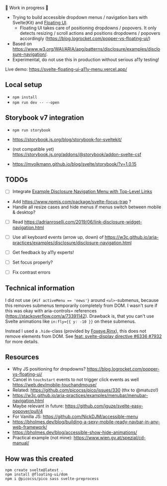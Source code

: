 🚧 Work in progress 🚧

- Trying to build accessible dropdown menus / navigation bars with Svelte(Kit) and [Floating UI](https://floating-ui.com/).
  - Floating UI takes care of positioning dropdowns / popovers. It only detects resizing / scroll actions and positions dropdowns / popovers accordingly (https://blog.logrocket.com/popper-vs-floating-ui/)
- Based on https://www.w3.org/WAI/ARIA/apg/patterns/disclosure/examples/disclosure-navigation/.
- Experimental, do not use this in production without serious a11y testing!

Live demo: https://svelte-floating-ui-a11y-menu.vercel.app/

## Local setup

- `npm install`
- `npm run dev -- --open`

## Storybook v7 integration

- `npm run storybook`

- https://storybook.js.org/blog/storybook-for-sveltekit/
- (not compatible yet) https://storybook.js.org/addons/@storybook/addon-svelte-csf
- https://mvolkmann.github.io/blog/svelte/storybook/?v=1.0.15

## TODOs

- [ ] Integrate [Example Disclosure Navigation Menu with Top-Level Links](https://www.w3.org/WAI/ARIA/apg/patterns/disclosure/examples/disclosure-navigation-hybrid/)
- Add https://www.npmjs.com/package/svelte-focus-trap ?
- Handle all resize cases and hide menus if menus switch between mobile & desktop?
- [ ] Read https://adrianroselli.com/2019/06/link-disclosure-widget-navigation.html
- [ ] Use all keyboard events (arrow up, down) of https://w3c.github.io/aria-practices/examples/disclosure/disclosure-navigation.html

- [ ] Get feedback by a11y experts!
- [ ] Set focus properly?
- [ ] Fix contrast errors

## Technical information

I did not use `{#if activeMenu == 'news'}` around `<ul>`-submenus, because this removes submenus temporarily completely from DOM. I wasn't sure if this was okay with aria-controls= references (https://stackoverflow.com/a/73391142). Drawback is, that you can't use Svelte animations like `in:fly={{ y: -10 }}` on these submenus.

Instead I used a `.hide`-class (provided by [Foxeye.Rinx](https://stackoverflow.com/questions/58546496/v-show-alternative-for-svelte/73391142#73391142)), this does not remove elements from DOM. See [feat: svelte-display directive #6336 #7932](https://github.com/sveltejs/svelte/pull/7932) for more details.

## Resources

- Why JS positioning for dropdowns? https://blog.logrocket.com/popper-vs-floating-ui/
- Cancel in `touchstart` events to not trigger click events as well https://web.dev/mobile-touchandmouse/
- Related: https://github.com/picocss/pico/issues/330 (thx to @matuzo!)
- https://w3c.github.io/aria-practices/examples/menubar/menubar-navigation.html
- Maybe relevant in future: https://github.com/jguze/svelte-easy-popover/pull/4
- For Vanilla JS: https://github.com/NickDJM/accessible-menu
- https://bholmes.dev/blog/building-a-sexy-mobile-ready-navbar-in-any-web-framework/
- https://bholmes.dev/blog/accessible-show-hide-animations/
- Practical example (not mine): https://www.wien.gv.at/spezial/cd-manual/

## How was this created

```
npm create svelte@latest .
npm install @floating-ui/dom
npm i @picocss/pico sass svelte-preprocess
```
